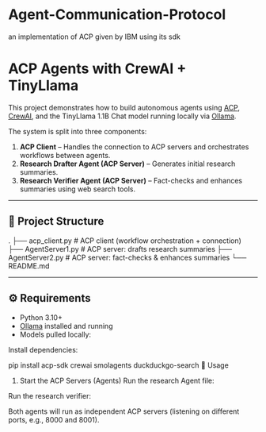 # Agent-Communication-Protocol
an implementation of ACP given by IBM using its sdk 

# ACP Agents with CrewAI + TinyLlama

This project demonstrates how to build autonomous agents using [ACP](https://github.com/agenta-ai/acp), 
[CrewAI](https://github.com/joaomdmoura/crewai), 
and the TinyLlama 1.1B Chat model running locally via [Ollama](https://ollama.ai).  

The system is split into three components:
1. **ACP Client** – Handles the connection to ACP servers and orchestrates workflows between agents.
2. **Research Drafter Agent (ACP Server)** – Generates initial research summaries.
3. **Research Verifier Agent (ACP Server)** – Fact-checks and enhances summaries using web search tools.

---

## 📂 Project Structure

.
├── acp_client.py # ACP client (workflow orchestration + connection)
├── AgentServer1.py # ACP server: drafts research summaries
├── AgentServer2.py # ACP server: fact-checks & enhances summaries
└── README.md


---

## ⚙️ Requirements

- Python 3.10+
- [Ollama](https://ollama.ai) installed and running
- Models pulled locally:

Install dependencies:

pip install acp-sdk crewai smolagents duckduckgo-search
🚀 Usage
1. Start the ACP Servers (Agents)
Run the research Agent file:

Run the research verifier:

Both agents will run as independent ACP servers (listening on different ports, e.g., 8000 and 8001).
